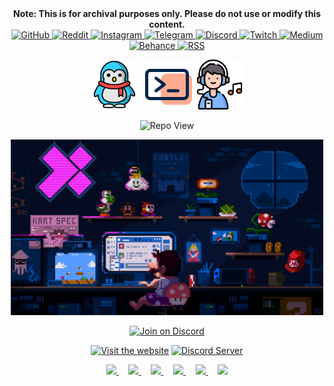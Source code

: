 <div align="center">
<strong> Note: This is for archival purposes only. Please do not use or modify this content. </strong>
</div>

<div align="center">
  <a href="https://github.com/harilvfs" target="_blank">
    <img src="https://img.icons8.com/ios-glyphs/30/ffffff/github.png" alt="GitHub" />
  </a>
  <a href="https://reddit.com/u/aayush-le" target="_blank">
    <img src="https://img.icons8.com/ios-glyphs/30/FF4500/reddit.png" alt="Reddit" />
  </a>
  <a href="https://instagram.com/harilvfs" target="_blank">
    <img src="https://img.icons8.com/ios-glyphs/30/E4405F/instagram.png" alt="Instagram" />
  </a>
  <a href="https://t.me/harilvfs" target="_blank">
    <img src="https://img.icons8.com/ios-glyphs/30/0088CC/telegram.png" alt="Telegram" />
  </a>
  <a href="https://discord.gg/8NJWstnUHd" target="_blank">
    <img src="https://img.icons8.com/ios-glyphs/30/5865F2/discord.png" alt="Discord" />
  </a>
  <a href="https://www.twitch.tv/aayushchalese" target="_blank">
    <img src="https://img.icons8.com/ios-glyphs/30/9146FF/twitch.png" alt="Twitch" />
  </a>
  <a href="https://medium.com/@aayushchalise" target="_blank">
    <img src="https://img.icons8.com/ios-glyphs/30/000000/medium.png" alt="Medium" />
  </a>
  <a href="https://behance.net/aayushchalese" target="_blank">
    <img src="https://img.icons8.com/ios-glyphs/30/1769FF/behance.png" alt="Behance" />
  </a>
  <a href="https://codeberg.org/aayushchalise.rss" target="_blank">
    <img src="https://img.icons8.com/ios-glyphs/30/FFA500/rss.png" alt="RSS" />
  </a>
</div>


<div align="center">

<img src='https://github.com/harilvfs/assets/blob/main/harilvfs/linux.png' width="80"> <img src='https://github.com/harilvfs/assets/blob/main/harilvfs/terminsl.png' width="80"> <img src='https://github.com/harilvfs/assets/blob/main/harilvfs/listen.png' width="80"> 
</div>

<div align="center">

![Repo View](https://komarev.com/ghpvc/?username=aayushx402&style=for-the-badge&color=blueviolet)

<img src='https://github.com/harilvfs/assets/blob/main/github-gifs/mario.gif' width="500">
  
[![Join on Discord](https://discord.com/api/guilds/757266205408100413/widget.png?style=shield)](https://discord.gg/TAaVXT95)

<a href="chalisehari.com.np"><img alt="Visit the website" height="30" src="https://cdn.jsdelivr.net/npm/@intergrav/devins-badges@3/assets/cozy/documentation/website_vector.svg"></a>
<a href="https://discord.com/invite/8NJWstnUHd"><img alt="Discord Server" height="30" src="https://cdn.jsdelivr.net/npm/@intergrav/devins-badges@3/assets/cozy/social/discord-plural_vector.svg"></a>

 <a href="https://github.com/harilvfs">
       <picture>
           <source height="24px" media="(prefers-color-scheme: dark)" srcset="https://i.ibb.co/dMMmCrW/Git-Hub-Mark.png" />
           <img height="24px" src="https://i.ibb.co/9wV3HGF/Git-Hub-Mark-Light.png" />
       </picture>
   </a>&nbsp;&nbsp;&nbsp;
   <a href="https://discord.com/invite/8NJWstnUHd">
       <picture>
           <source height="24px" media="(prefers-color-scheme: dark)" srcset="https://user-images.githubusercontent.com/13122796/178032563-d4e084b7-244e-4358-af50-26bde6dd4996.png" />
           <img height="24px" src="https://user-images.githubusercontent.com/13122796/178032563-d4e084b7-244e-4358-af50-26bde6dd4996.png" />
       </picture>
   </a>&nbsp;&nbsp;&nbsp;
   <a href="https://reddit.com/u/aayush-le">
       <picture>
           <source height="24px" media="(prefers-color-scheme: dark)" srcset="https://user-images.githubusercontent.com/13122796/178032351-9d9d5619-8ef7-470a-9eec-2744ece54553.png" />
           <img height="24px" src="https://user-images.githubusercontent.com/13122796/178032351-9d9d5619-8ef7-470a-9eec-2744ece54553.png" />
       </picture>
   </a>&nbsp;&nbsp;&nbsp;
   <a href="https://t.me/harilvfs">
      <picture>
         <source height="24px" media="(prefers-color-scheme: dark)" srcset="https://user-images.githubusercontent.com/13122796/178032213-faf25ab8-0bc3-4a94-a730-b524c96df124.png" />
         <img height="24px" src="https://user-images.githubusercontent.com/13122796/178032213-faf25ab8-0bc3-4a94-a730-b524c96df124.png" />
      </picture>
   </a>&nbsp;&nbsp;&nbsp;
   <a href="https://x.com/harilvfs">
      <picture>
         <source media="(prefers-color-scheme: dark)" srcset="https://user-images.githubusercontent.com/93124920/270180600-7c1b38bf-889b-4d68-bd5e-b9d86f91421a.png">
         <img height="24px" src="https://user-images.githubusercontent.com/93124920/270108715-d80743fa-b330-4809-b1e6-79fbdc60d09c.png" />
      </picture>
   </a>&nbsp;&nbsp;&nbsp;
   <a href="https://www.youtube.com/@aayushchalese">
      <picture>
         <source height="24px" media="(prefers-color-scheme: dark)" srcset="https://user-images.githubusercontent.com/13122796/178032714-c51c7492-0666-44ac-99c2-f003a695ab50.png" />
         <img height="24px" src="https://user-images.githubusercontent.com/13122796/178032714-c51c7492-0666-44ac-99c2-f003a695ab50.png" />
     </picture>
   </a>
</div>

